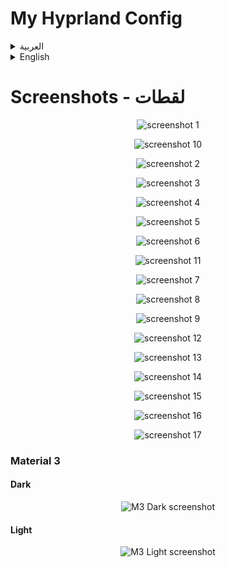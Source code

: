 # My Hyprland Config

<details>
<summary>العربية</summary>

**ملاحظة:** هذه الإعدادات لا تزال في مرحلة التطوير، وسأقوم بإضافة المزيد من الميزات بصورة مستمرة عندما يتاح لدي وقت أكثر.

### برامج ضرورية
- [Hyprland](https://wiki.hyprland.org/Getting-Started/Installation/)
- [AGS](https://github.com/Aylur/ags/wiki/installation)
- Wofi
- network-manager-applet
- playerctl
- polkit-kde-agent
- ttf-font-awesome-5
- qt5ct
- Dolphin
- brightnessctl
- gammastep
- wl-clipboard
- hyprpicker
- sysstat
- bc
- kitty
- sassc
- systemsettings
- ttf-font-awesome-5
- acpi
- fish
- [KDE Material You Colors](https://github.com/luisbocanegra/kde-material-you-colors)

### برامج اختيارية
- strawberry
- easyeffects
- nwg-look
- blueman
- telegram-desktop
- discord
- qt5-gsettings
- kvantum
- lightly-qt
- konsole
- vs code
- firefox

## التثبيت

### تثبيت البرامج لمستخدمي Arch:
```bash
yay -S base-devel strawberry brightnessctl network-manager-applet telegram-desktop wofi qt5-gsettings konsole blueman ark dolphin ffmpegthumbs playerctl lightly-qt kvantum polkit-kde-agent ttf-font-awesome-5 jq gufw qt5ct tar gammastep wl-clipboard nwg-look-bin visual-studio-code-bin firefox easyeffects hyprpicker discord hyprshot-git bc sysstat kitty sassc systemsettings ttf-font-awesome-5 orchis-theme-git acpi fish kde-material-you-colors
```

**ملاحطة:** إذا كنت تستخدم نظام تشغيل آخر غير أرش فسوف تحتاج إلى تثبيت جميع البرامج الضرورية. قد تختلف الخطوات بناءً على نوع توزيعتك.

#### مثلا:

- بالنسبة للتوزيعات القائمة على **دبيان/أوبونتو**، يمكنك تثبيت البرامج باستخدام ```apt install``` او البحث عن طريق ```apt search hyprland```.
- في **Fedora/RHEL**, استخدم ```dnf install``` او ```yum install```
- بالنسبة لبرامج ادارة الحزم الاخرى، قم بالبحث عن كل برنامج وتثبيته عبر مدير حزم نظامك.

### اعداد الملفات:

	git clone git@github.com:AhmedSaadi0/my-hyprland-config.git

	# عمل نسخة احتياطية لملفاتك الاصلية
	mv ~/.config/hypr/ ~/.config/hypr-old
	mv ~/.config/ags/ ~/.config/ags-old
	mv ~/.config/wofi/ ~/.config/wofi-old
	cp ~/.config/fish/config.fish ~/.config/fish/config.back.fish

	# نسخ الملفات
	cp -r my-hyprland-config ~/.config/hypr
	cp -r ~/.config/hypr/configs/ags ~/.config/ags
	cp -r ~/.config/hypr/configs/wofi ~/.config/wofi
	cp ~/.config/hypr/configs/config.fish ~/.config/fish/config.fish

	# اعداد الصلاحيات للملفات التنفيذية
	sudo chmod +x ~/.config/hypr/scripts/*
	sudo chmod +x ~/.config/ags/scripts/*

	# اعداد بيئة النظام
	sudo cp /etc/environment /etc/environmentOLD
	echo 'QT_QPA_PLATFORMTHEME=qt5ct' | sudo tee -a /etc/environment

	# نسخ ملفات الصيمات
	mkdir ~/.local/share/color-schemes/
	cp ~/.config/ags/modules/theme/plasma-colors/* ~/.local/share/color-schemes/
	cp ~/.config/hypr/configs/qt5ct.conf ~/.config/qt5ct/

	mkdir ~/.fonts
	cp -r ~/.config/hypr/configs/.fonts/* ~/.fonts

	mkdir ~/.local/share/icons
	tar xvf ~/.config/hypr/configs/icons/BeautySolar.tar.gz -C ~/.local/share/icons
	tar xvf ~/.config/hypr/configs/icons/Delight-brown-dark.tar.gz -C ~/.local/share/icons
	tar xvf ~/.config/hypr/configs/icons/Gradient-Dark-Icons.tar.gz -C ~/.local/share/icons
	tar xvf ~/.config/hypr/configs/icons/Infinity-Dark-Icons.tar.gz -C ~/.local/share/icons
	tar xvf ~/.config/hypr/configs/icons/kora-grey-light-panel.tar.gz -C ~/.local/share/icons
	tar xvf ~/.config/hypr/configs/icons/Magma.tar.gz -C ~/.local/share/icons
	tar xvf ~/.config/hypr/configs/icons/NeonIcons.tar.gz -C ~/.local/share/icons
	tar xvf ~/.config/hypr/configs/icons/la-capitaine-icon-theme.tar.gz -C ~/.local/share/icons
	tar xvf ~/.config/hypr/configs/icons/oomox-aesthetic-dark.tar.gz -C ~/.local/share/icons
	tar xvf ~/.config/hypr/configs/icons/Vivid-Dark-Icons.tar.gz -C ~/.local/share/icons
	tar xvf ~/.config/hypr/configs/icons/Windows11-red-dark.tar.gz -C ~/.local/share/icons
	tar xvf ~/.config/hypr/configs/icons/Zafiro-Nord-Dark-Black.tar.gz -C ~/.local/share/icons

	mkdir ~/.themes
	tar xvf ~/.config/hypr/configs/gtk-themes/Cabinet-Light-Orange.tar.gz -C ~/.themes
	tar xvf ~/.config/hypr/configs/gtk-themes/Kimi-dark.tar.gz -C ~/.themes
	tar xvf ~/.config/hypr/configs/gtk-themes/Nordic-darker-standard-buttons.tar.gz -C ~/.themes
	tar xvf ~/.config/hypr/configs/gtk-themes/Orchis-Green-Dark-Compact.tar.gz -C ~/.themes
	tar xvf ~/.config/hypr/configs/gtk-themes/Shades-of-purple.tar.xz -C ~/.themes
	tar xvf ~/.config/hypr/configs/gtk-themes/Tokyonight-Dark-BL.tar.gz -C ~/.themes
	tar xvf ~/.config/hypr/configs/gtk-themes/Dracula.tar.gz -C ~/.themes


### بامكانك تغير خط الجهاز الى 'JF Flat' اذا اردت ان تحصل على نفس الخط الذي لدي


### انشاء كرون تاب لتحسين استخدام البطارية باستخدام قاعدة الشحن 40-80
    VISUAL=/usr/bin/nano crontab -e
    * * * * * ~/.config/hypr/scripts/battery.sh

### تغيير منطقة الطقس واوقات الصلاة
- قم بتغيير الاعدادت من ملف الاعدادات `.configs/ags/modules/settings.js`
```javascript
weather:{
	// provider is 'ar.wttr.in'
	language: 'ar', // Not implemented yot - only arabic is supported
	location: 'sanaa',
	format: 'j1',
},
prayerTimes:{
	// provider is 'api.aladhan.com'
	city: 'sanaa',
	country: 'yemen',
},
```

### اعداد الثيم التلقائي M3 من قوقل
#### قم بتثبيت [KDE Material You Colors](https://github.com/luisbocanegra/kde-material-you-colors) في نظامك

اذا كنت تستخدم ارش بامكانك تثبيت [KDE Material You Colors](https://github.com/luisbocanegra/kde-material-you-colors) بهذا الامر
```Arch
yay -S kde-material-you-colors
```

- تغيير مسار مجلد الخلفيات في الملف ``` .config/ags/modules/theme/themes.js ```
- ```wallpaper_path: "path/to/folder"```
- ```interval: الوقت_بالملي_ثانية```
```javascript
const dynamicM3Dark = {
    wallpaper_path: `path/to/my/wallpapers`,
	interval: 15 * 60 * 1000,
    ...other_settings
}
const dynamicM3Light = {
    wallpaper_path: `path/to/my/wallpapers`,
	interval: 15 * 60 * 1000,
    ...other_settings
}
```
</details>

<details> 

<summary>English</summary>

**Note:** This configuration is a work in progress, and I will continue to add more features as time permits.

### Required dependencies:
- [Hyprland](https://wiki.hyprland.org/Getting-Started/Installation/)
- [AGS](https://github.com/Aylur/ags/wiki/installation)
- Wofi
- network-manager-applet
- playerctl
- polkit-kde-agent
- ttf-font-awesome-5
- qt5ct
- Dolphin
- brightnessctl
- gammastep
- wl-clipboard
- hyprpicker
- sysstat
- bc
- kitty
- sassc
- systemsettings
- ttf-font-awesome-5
- acpi
- fish
- [KDE Material You Colors](https://github.com/luisbocanegra/kde-material-you-colors)

### Optional dependencies:
- strawberry
- easyeffects
- nwg-look
- blueman
- telegram-desktop
- discord
- qt5-gsettings
- kvantum
- lightly-qt
- konsole
- vs code
- firefox

## Installing:

### Installing dependencies for Arch Users:
```bash
yay -S base-devel strawberry brightnessctl network-manager-applet telegram-desktop wofi qt5-gsettings konsole blueman ark dolphin ffmpegthumbs playerctl lightly-qt kvantum polkit-kde-agent ttf-font-awesome-5 jq gufw qt5ct tar gammastep wl-clipboard nwg-look-bin visual-studio-code-bin firefox easyeffects hyprpicker discord hyprshot-git bc sysstat kitty sassc systemsettings ttf-font-awesome-5 orchis-theme-git acpi fish kde-material-you-colors
```

**Note:** If you use an operating system other than Arch, you will need to install all required dependencies. The specific steps may vary depending on your distro. 

#### Example:

- For **Debian/Ubuntu-based** systems, you can install dependencies using ```apt install``` or search using ```apt search hyprland```.
- On **Fedora/RHEL**, use ```dnf install``` or ```yum install```
- For other package managers, search for each dependency and install using your system's package manager.

### Setting up files:

	git clone git@github.com:AhmedSaadi0/my-hyprland-config.git

	# backup your files
	mv ~/.config/hypr/ ~/.config/hypr-old
	mv ~/.config/ags/ ~/.config/ags-old
	mv ~/.config/wofi/ ~/.config/wofi-old
	cp ~/.config/fish/config.fish ~/.config/fish/config.back.fish

	# copy files
	cp -r my-hyprland-config ~/.config/hypr
	cp -r ~/.config/hypr/configs/ags ~/.config/ags
	cp -r ~/.config/hypr/configs/wofi ~/.config/wofi
	cp ~/.config/hypr/configs/config.fish ~/.config/fish/config.fish

	# set permissions for scripts
	sudo chmod +x ~/.config/hypr/scripts/*
	sudo chmod +x ~/.config/ags/scripts/*

	# setup environment
	sudo cp /etc/environment /etc/environmentOLD
	echo 'QT_QPA_PLATFORMTHEME=qt5ct' | sudo tee -a /etc/environment

	# copy theme files
	mkdir ~/.local/share/color-schemes/
	cp ~/.config/ags/modules/theme/plasma-colors/* ~/.local/share/color-schemes/
	cp ~/.config/hypr/configs/qt5ct.conf ~/.config/qt5ct/

	mkdir ~/.fonts
	cp -r ~/.config/hypr/configs/.fonts/* ~/.fonts

	mkdir ~/.local/share/icons
	tar xvf ~/.config/hypr/configs/icons/BeautySolar.tar.gz -C ~/.local/share/icons
	tar xvf ~/.config/hypr/configs/icons/Delight-brown-dark.tar.gz -C ~/.local/share/icons
	tar xvf ~/.config/hypr/configs/icons/Gradient-Dark-Icons.tar.gz -C ~/.local/share/icons
	tar xvf ~/.config/hypr/configs/icons/Infinity-Dark-Icons.tar.gz -C ~/.local/share/icons
	tar xvf ~/.config/hypr/configs/icons/kora-grey-light-panel.tar.gz -C ~/.local/share/icons
	tar xvf ~/.config/hypr/configs/icons/Magma.tar.gz -C ~/.local/share/icons
	tar xvf ~/.config/hypr/configs/icons/NeonIcons.tar.gz -C ~/.local/share/icons
	tar xvf ~/.config/hypr/configs/icons/la-capitaine-icon-theme.tar.gz -C ~/.local/share/icons
	tar xvf ~/.config/hypr/configs/icons/oomox-aesthetic-dark.tar.gz -C ~/.local/share/icons
	tar xvf ~/.config/hypr/configs/icons/Vivid-Dark-Icons.tar.gz -C ~/.local/share/icons
	tar xvf ~/.config/hypr/configs/icons/Windows11-red-dark.tar.gz -C ~/.local/share/icons
	tar xvf ~/.config/hypr/configs/icons/Zafiro-Nord-Dark-Black.tar.gz -C ~/.local/share/icons

	mkdir ~/.themes
	tar xvf ~/.config/hypr/configs/gtk-themes/Cabinet-Light-Orange.tar.gz -C ~/.themes
	tar xvf ~/.config/hypr/configs/gtk-themes/Kimi-dark.tar.gz -C ~/.themes
	tar xvf ~/.config/hypr/configs/gtk-themes/Nordic-darker-standard-buttons.tar.gz -C ~/.themes
	tar xvf ~/.config/hypr/configs/gtk-themes/Orchis-Green-Dark-Compact.tar.gz -C ~/.themes
	tar xvf ~/.config/hypr/configs/gtk-themes/Shades-of-purple.tar.xz -C ~/.themes
	tar xvf ~/.config/hypr/configs/gtk-themes/Tokyonight-Dark-BL.tar.gz -C ~/.themes
	tar xvf ~/.config/hypr/configs/gtk-themes/Dracula.tar.gz -C ~/.themes


### You can change system fonts if you want to 'JF Flat' to have the same font I had


### Creating crontab for battery 40-80 rule:
    VISUAL=/usr/bin/nano crontab -e
    * * * * * ~/.config/hypr/scripts/battery.sh

### Change weather & prayer times location
- From the settings file in `.configs/ags/modules/settings.js`
```javascript
weather:{
	// provider is 'ar.wttr.in'
	language: 'ar', // Not implemented yot - only arabic is supported
	location: 'sanaa',
	format: 'j1',
},
prayerTimes:{
	// provider is 'api.aladhan.com'
	city: 'sanaa',
	country: 'yemen',
},
```

### Setting up Material 3 theme
- You need to have [KDE Material You Colors](https://github.com/luisbocanegra/kde-material-you-colors) installed on your system

*If you use Arch you can install it from aur*
```Arch
yay -S kde-material-you-colors
```

- Change wallpapers paths for dark & light themes in ``` modules/theme/themes.js ```
- ```wallpaper_path: "path/to/folder"```
- ```interval: time_in_millisecond``` 
```javascript
const dynamicM3Dark = {
    wallpaper_path: `/media/shared/Pictures/wallpapers/dark`,
	interval: 15 * 60 * 1000,
    ...other_settings
}
const dynamicM3Light = {
    wallpaper_path: `/media/shared/Pictures/wallpapers/light`,
	interval: 15 * 60 * 1000,
    ...other_settings
}
```
</details>

# Screenshots - لقطات
<p align='center'>
	<img alt='screenshot 1' src='https://github.com/AhmedSaadi0/my-hyprland-config/blob/main/screenshots/1.png'/>
</p>
<p align='center'>
	<img alt='screenshot 10' src='https://github.com/AhmedSaadi0/my-hyprland-config/blob/main/screenshots/10.png'/>
</p>
<p align='center'>
	<img alt='screenshot 2' src='https://github.com/AhmedSaadi0/my-hyprland-config/blob/main/screenshots/2.png'/>
</p>
<p align='center'>
	<img alt='screenshot 3' src='https://github.com/AhmedSaadi0/my-hyprland-config/blob/main/screenshots/3.png'/>
</p>
<p align='center'>
	<img alt='screenshot 4' src='https://github.com/AhmedSaadi0/my-hyprland-config/blob/main/screenshots/4.png'/>
</p>
<p align='center'>
	<img alt='screenshot 5' src='https://github.com/AhmedSaadi0/my-hyprland-config/blob/main/screenshots/5.png'/>
</p>
<p align='center'>
	<img alt='screenshot 6' src='https://github.com/AhmedSaadi0/my-hyprland-config/blob/main/screenshots/6.png'/>
</p>
<p align='center'>
	<img alt='screenshot 11' src='https://github.com/AhmedSaadi0/my-hyprland-config/blob/main/screenshots/11.png'/>
</p>
<p align='center'>
	<img alt='screenshot 7' src='https://github.com/AhmedSaadi0/my-hyprland-config/blob/main/screenshots/7.png'/>
</p>
<p align='center'>
	<img alt='screenshot 8' src='https://github.com/AhmedSaadi0/my-hyprland-config/blob/main/screenshots/8.png'/>
</p>
<p align='center'>
	<img alt='screenshot 9' src='https://github.com/AhmedSaadi0/my-hyprland-config/blob/main/screenshots/9.png'/>
</p>
<p align='center'>
	<img alt='screenshot 12' src='https://github.com/AhmedSaadi0/my-hyprland-config/blob/main/screenshots/12.png'/>
</p>
<p align='center'>
	<img alt='screenshot 13' src='https://github.com/AhmedSaadi0/my-hyprland-config/blob/main/screenshots/13.png'/>
</p>
<p align='center'>
	<img alt='screenshot 14' src='https://github.com/AhmedSaadi0/my-hyprland-config/blob/main/screenshots/14.png'/>
</p>
<p align='center'>
	<img alt='screenshot 15' src='https://github.com/AhmedSaadi0/my-hyprland-config/blob/main/screenshots/15.png'/>
</p>
<p align='center'>
	<img alt='screenshot 16' src='https://github.com/AhmedSaadi0/my-hyprland-config/blob/main/screenshots/16.png'/>
</p>
<p align='center'>
	<img alt='screenshot 17' src='https://github.com/AhmedSaadi0/my-hyprland-config/blob/main/screenshots/17.png'/>
</p>

### Material 3 
#### Dark
<p align='center'>
	<img alt='M3 Dark screenshot' src='https://github.com/AhmedSaadi0/my-hyprland-config/blob/main/screenshots/18.png'/>
</p>

#### Light
<p align='center'>
	<img alt='M3 Light screenshot' src='https://github.com/AhmedSaadi0/my-hyprland-config/blob/main/screenshots/19.png'/>
</p>
